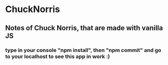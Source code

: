 # ChuckNorris
## Notes of Chuck Norris, that are made with vanilla JS ##

### type in your console "npm install", then "npm commit" and go to your localhost to see this app in work :) ###

